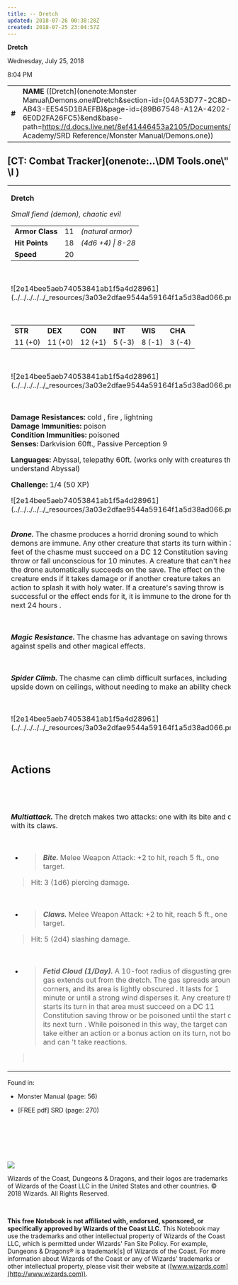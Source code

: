 ```yaml
---
title: -- Dretch
updated: 2018-07-26 00:38:28Z
created: 2018-07-25 23:04:57Z
---
```


**Dretch**

Wednesday, July 25, 2018

8:04 PM

|        |                                                                                                                                                                                                                                                                                            |        |        |        |     |       |       |
|--------|--------------------------------------------------------------------------------------------------------------------------------------------------------------------------------------------------------------------------------------------------------------------------------------------|--------|--------|--------|-----|-------|-------|
| **\#** | **NAME** ([Dretch](onenote:Monster Manual\\Demons.one#Dretch&section-id={04A53D77-2C8D-449A-AB43-EE545D1BAEFB}&page-id={89B67548-A12A-4202-9B94-6E0D2FA26FC5}&end&base-path=https://d.docs.live.net/8ef41446453a2105/Documents/Adventure Academy/SRD Reference/Monster Manual/Demons.one)) | **11** | **18** | **18** | \-  | Notes | 50 XP |

## [CT: Combat Tracker](onenote:..\\DM Tools.one\\" \l )

<table><tbody><tr class="odd"><td><p><strong>Dretch</strong></p><p><em>Small fiend (demon), chaotic evil<br />
</em></p><table><tbody><tr class="odd"><td><strong>Armor Class</strong></td><td>11</td><td><em>(natural armor)</em></td></tr><tr class="even"><td><strong>Hit Points</strong></td><td>18</td><td><em>(4d6 +4) | 8-28</em></td></tr><tr class="odd"><td><strong>Speed</strong></td><td>20</td><td> </td></tr></tbody></table><p> </p><p>![2e14bee5aeb74053841ab1f5a4d28961](../../../../../_resources/3a03e2dfae9544a59164f1a5d38ad066.png)</p><p> </p><table><tbody><tr class="odd"><td><strong>STR</strong></td><td><strong>DEX</strong></td><td><strong>CON</strong></td><td><strong>INT</strong></td><td><strong>WIS</strong></td><td><strong>CHA</strong></td></tr><tr class="even"><td>11 (+0)</td><td>11 (+0)</td><td>12 (+1)</td><td>5 (-3)</td><td>8 (-1)</td><td>3 (-4)</td></tr></tbody></table><p> </p><p>![2e14bee5aeb74053841ab1f5a4d28961](../../../../../_resources/3a03e2dfae9544a59164f1a5d38ad066.png)</p><p> </p><p><strong>Damage Resistances:</strong> cold , fire , lightning<br />
<strong>Damage Immunities:</strong> poison<br />
<strong>Condition Immunities:</strong> poisoned<br />
<strong>Senses:</strong> Darkvision 60ft., Passive Perception 9</p><p><strong>Languages:</strong> Abyssal, telepathy 60ft. (works only with creatures that understand Abyssal)</p><p><strong>Challenge:</strong> 1/4 (50 XP)</p><p>![2e14bee5aeb74053841ab1f5a4d28961](../../../../../_resources/3a03e2dfae9544a59164f1a5d38ad066.png)</p><p><em><strong><br />
Drone.</strong></em> The chasme produces a horrid droning sound to which demons are immune. Any other creature that starts its turn within 30 feet of the chasme must succeed on a DC 12 Constitution saving throw or fall unconscious for 10 minutes. A creature that can't hear the drone automatically succeeds on the save. The effect on the creature ends if it takes damage or if another creature takes an action to splash it with holy water. If a creature's saving throw is successful or the effect ends for it, it is immune to the drone for the next 24 hours .</p><p> </p><p><em><strong>Magic Resistance.</strong></em> The chasme has advantage on saving throws against spells and other magical effects.</p><p> </p><p><em><strong>Spider Climb.</strong></em> The chasme can climb difficult surfaces, including upside down on ceilings, without needing to make an ability check.</p><p> </p><p>![2e14bee5aeb74053841ab1f5a4d28961](../../../../../_resources/3a03e2dfae9544a59164f1a5d38ad066.png)</p><p> </p><h2 id="actions"><strong>Actions</strong></h2><h2 id="section"> </h2><p><em><strong>Multiattack.</strong></em> The dretch makes two attacks: one with its bite and one with its claws.</p><p> </p><ul><li><blockquote><p><em><strong>Bite.</strong></em> Melee Weapon Attack: +2 to hit, reach 5 ft., one target.</p></blockquote></li></ul><blockquote><p>Hit: 3 (1d6) piercing damage.</p></blockquote><p> </p><ul><li><blockquote><p><em><strong>Claws.</strong></em> Melee Weapon Attack: +2 to hit, reach 5 ft., one target.</p></blockquote></li></ul><blockquote><p>Hit: 5 (2d4) slashing damage.</p></blockquote><p> </p><ul><li><blockquote><p><em><strong>Fetid Cloud (1/Day).</strong></em> A 10-foot radius of disgusting green gas extends out from the dretch. The gas spreads around corners, and its area is lightly obscured . It lasts for 1 minute or until a strong wind disperses it. Any creature that starts its turn in that area must succeed on a DC 11 Constitution saving throw or be poisoned until the start of its next turn . While poisoned in this way, the target can take either an action or a bonus action on its turn, not both, and can 't take reactions.</p></blockquote></li></ul><blockquote><p> </p></blockquote></td></tr></tbody></table>

Found in:

-   Monster Manual (page: 56)

-   \[FREE pdf\] SRD (page: 270)

 

 

 

![](tmp\media\image2.png)

Wizards of the Coast, Dungeons & Dragons, and their logos are trademarks of Wizards of the Coast LLC in the United States and other countries. © 2018 Wizards. All Rights Reserved.

 

**This free Notebook is not affiliated with, endorsed, sponsored, or specifically approved by Wizards of the Coast LLC**. This Notebook may use the trademarks and other intellectual property of Wizards of the Coast LLC, which is permitted under Wizards' Fan Site Policy. For example, Dungeons & Dragons® is a trademark\[s\] of Wizards of the Coast. For more information about Wizards of the Coast or any of Wizards' trademarks or other intellectual property, please visit their website at ([www.wizards.com](http://www.wizards.com)).
